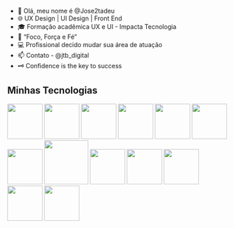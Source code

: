 - 🚀 Olá, meu nome é @Jose2tadeu
- 🌐 UX Design | UI Design | Front End
- 🎓 Formação acadêmica UX e UI - Impacta Tecnologia
- 🎯 “Foco, Força e Fé”
- 💻 Profissional decido mudar sua área de atuação
- 📫 Contato - @jtb_digital
- 🗝️ Confidence is the key to success

## Minhas Tecnologias
<p allign="center">
<img src="https://cdn.jsdelivr.net/gh/devicons/devicon@latest/icons/javascript/javascript-original.svg" width="80px">
<img src="https://cdn.jsdelivr.net/gh/devicons/devicon@latest/icons/java/java-original-wordmark.svg" width="80px">
<img src="https://cdn.jsdelivr.net/gh/devicons/devicon@latest/icons/photoshop/photoshop-original.svg" width="80px">
<img src="https://cdn.jsdelivr.net/gh/devicons/devicon@latest/icons/xd/xd-original.svg" width="80px">
<img src="https://cdn.jsdelivr.net/gh/devicons/devicon@latest/icons/apple/apple-original.svg" width="80px">
<img src="https://cdn.jsdelivr.net/gh/devicons/devicon@latest/icons/css3/css3-original.svg" width="80px">
<img src="https://cdn.jsdelivr.net/gh/devicons/devicon@latest/icons/figma/figma-original.svg" width="80px">
<img src="https://cdn.jsdelivr.net/gh/devicons/devicon@latest/icons/github/github-original.svg" width="100px">
<img src="https://cdn.jsdelivr.net/gh/devicons/devicon@latest/icons/html5/html5-original-wordmark.svg" width="80px">
<img src="https://cdn.jsdelivr.net/gh/devicons/devicon@latest/icons/illustrator/illustrator-plain.svg" width="80px">
<img src="https://cdn.jsdelivr.net/gh/devicons/devicon@latest/icons/dreamweaver/dreamweaver-original.svg" width="80px">
<img src="https://cdn.jsdelivr.net/gh/devicons/devicon@latest/icons/slack/slack-original.svg" width="80px">
<img src="https://cdn.jsdelivr.net/gh/devicons/devicon@latest/icons/visualstudio/visualstudio-original.svg" width="80px">
</p>

<!---
Jose2tadeu/Jose2tadeu is a ✨ special ✨ repository because its `README.md` (this file) appears on your GitHub profile.
You can click the Preview link to take a look at your changes.
--->
